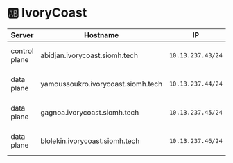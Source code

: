 # :ab: IvoryCoast

| Server           | Hostname                          |  IP               | Specs                 |
|------------------|-----------------------------------|-------------------|-----------------------|
| control plane    |abidjan.ivorycoast.siomh.tech      | `10.13.237.43/24` | 64GB Ram,      16cpus |
| data plane       |yamoussoukro.ivorycoast.siomh.tech | `10.13.237.44/24` | 64GB Ram,      16cpus |
| data plane       |gagnoa.ivorycoast.siomh.tech       | `10.13.237.45/24` | 64GB Ram,      16cpus |
| data plane       |blolekin.ivorycoast.siomh.tech     | `10.13.237.46/24` | 64GB Ram,      16cpus |
